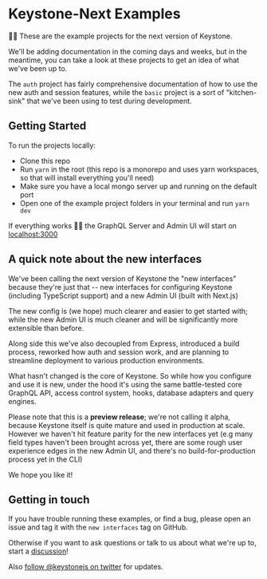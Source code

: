 # Keystone-Next Examples

👋🏻 These are the example projects for the next version of Keystone.

We'll be adding documentation in the coming days and weeks, but in the meantime, you can take a look at these projects to get an idea of what we've been up to.

The `auth` project has fairly comprehensive documentation of how to use the new auth and session features, while the `basic` project is a sort of "kitchen-sink" that we've been using to test during development.

## Getting Started

To run the projects locally:

- Clone this repo
- Run `yarn` in the root (this repo is a monorepo and uses yarn workspaces, so that will install everything you'll need)
- Make sure you have a local mongo server up and running on the default port
- Open one of the example project folders in your terminal and run `yarn dev`

If everything works 🤞🏻 the GraphQL Server and Admin UI will start on [localhost:3000](http://localhost:3000)

## A quick note about the new interfaces

We've been calling the next version of Keystone the "new interfaces" because they're just that -- new interfaces for configuring Keystone (including TypeScript support) and a new Admin UI (built with Next.js)

The new config is (we hope) much clearer and easier to get started with; while the new Admin UI is much cleaner and will be significantly more extensible than before.

Along side this we've also decoupled from Express, introduced a build process, reworked how auth and session work, and are planning to streamline deployment to various production environments.

What hasn't changed is the core of Keystone. So while how you configure and use it is new, under the hood it's using the same battle-tested core GraphQL API, access control system, hooks, database adapters and query engines.

Please note that this is a **preview release**; we're not calling it alpha, because Keystone itself is quite mature and used in production at scale. However we haven't hit feature parity for the new interfaces yet (e.g many field types haven't been brought across yet, there are some rough user experience edges in the new Admin UI, and there's no build-for-production process yet in the CLI)

We hope you like it!

## Getting in touch

If you have trouble running these examples, or find a bug, please open an issue and tag it with the `new interfaces` tag on GitHub.

Otherwise if you want to ask questions or talk to us about what we're up to, start a [discussion](https://github.com/keystonejs/keystone/discussions)!

Also [follow @keystonejs on twitter](https://twitter.com/keystonejs) for updates.
